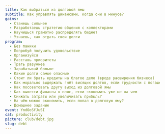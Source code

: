 ```yaml
---
title: Как выбраться из долговой ямы
subtitle: Как управлять финансами, когда они в минусе?
gains:
  - Станешь сильнее
  - Разработаешь стратегию общения с коллекторами
  - Научишься грамотно распределять бюджет
  - Узнаешь, как отдать свои долги
program:
  - Без паники
  - Попробуй получить удовольствие
  - Организуйся
  - Расставь приоритеты
  - Трать разумнее
  - Зарабатывай больше
  - Какие долги самые опасные
  - Стоит ли брать кредиты на благое дело (вроде расширения бизнеса)
  - Как морально выдержать гнёт висящих долгов, если трудности с погашением
  - Как посоветовать другу выход из долговой ямы
  - Как вывести финансы в плюс, если экономить уже не на чем
  - Снижать затраты или увеличивать прибыль?
  - На чём можно экономить, если попал в долговую яму?
  - Домашнее задание
event: YndOoSfJuSI
cat: productivity
picture: club/debt.jpg
slug: debt
---
```

